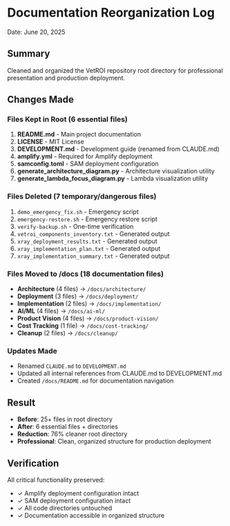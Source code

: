 # Documentation Reorganization Log
Date: June 20, 2025

## Summary
Cleaned and organized the VetROI repository root directory for professional presentation and production deployment.

## Changes Made

### Files Kept in Root (6 essential files)
1. **README.md** - Main project documentation
2. **LICENSE** - MIT License
3. **DEVELOPMENT.md** - Development guide (renamed from CLAUDE.md)
4. **amplify.yml** - Required for Amplify deployment
5. **samconfig.toml** - SAM deployment configuration
6. **generate_architecture_diagram.py** - Architecture visualization utility
7. **generate_lambda_focus_diagram.py** - Lambda visualization utility

### Files Deleted (7 temporary/dangerous files)
1. `demo_emergency_fix.sh` - Emergency script
2. `emergency-restore.sh` - Emergency restore script
3. `verify-backup.sh` - One-time verification
4. `vetroi_components_inventory.txt` - Generated output
5. `xray_deployment_results.txt` - Generated output
6. `xray_implementation_plan.txt` - Generated output
7. `xray_implementation_summary.txt` - Generated output

### Files Moved to /docs (18 documentation files)
- **Architecture** (4 files) → `/docs/architecture/`
- **Deployment** (3 files) → `/docs/deployment/`
- **Implementation** (2 files) → `/docs/implementation/`
- **AI/ML** (4 files) → `/docs/ai-ml/`
- **Product Vision** (4 files) → `/docs/product-vision/`
- **Cost Tracking** (1 file) → `/docs/cost-tracking/`
- **Cleanup** (2 files) → `/docs/cleanup/`

### Updates Made
- Renamed `CLAUDE.md` to `DEVELOPMENT.md`
- Updated all internal references from CLAUDE.md to DEVELOPMENT.md
- Created `/docs/README.md` for documentation navigation

## Result
- **Before**: 25+ files in root directory
- **After**: 6 essential files + directories
- **Reduction**: 76% cleaner root directory
- **Professional**: Clean, organized structure for production deployment

## Verification
All critical functionality preserved:
- ✓ Amplify deployment configuration intact
- ✓ SAM deployment configuration intact
- ✓ All code directories untouched
- ✓ Documentation accessible in organized structure